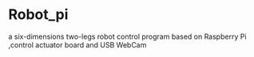 Robot_pi
========

a six-dimensions two-legs robot control program based on Raspberry Pi ,control actuator board and USB WebCam
